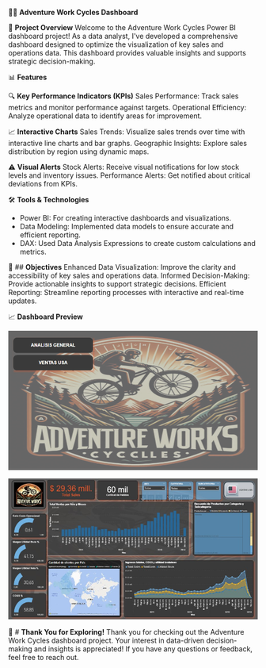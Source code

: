  🚴‍♂️ **Adventure Work Cycles Dashboard** 

🌟 **Project Overview**
Welcome to the Adventure Work Cycles Power BI dashboard project! As a data analyst, I've developed a comprehensive dashboard designed to optimize the visualization of key sales and operations data. This dashboard provides valuable insights and supports strategic decision-making.

📊  **Features**

🔍 **Key Performance Indicators (KPIs)**
Sales Performance: Track sales metrics and monitor performance against targets.
Operational Efficiency: Analyze operational data to identify areas for improvement.

📈 **Interactive Charts**
Sales Trends: Visualize sales trends over time with interactive line charts and bar graphs.
Geographic Insights: Explore sales distribution by region using dynamic maps.

⚠️ **Visual Alerts**
Stock Alerts: Receive visual notifications for low stock levels and inventory issues.
Performance Alerts: Get notified about critical deviations from KPIs.

🛠 **Tools & Technologies**
* Power BI: For creating interactive dashboards and visualizations.
* Data Modeling: Implemented data models to ensure accurate and efficient reporting.
* DAX: Used Data Analysis Expressions to create custom calculations and metrics.

🚀 ## **Objectives**
Enhanced Data Visualization: Improve the clarity and accessibility of key sales and operations data.
Informed Decision-Making: Provide actionable insights to support strategic decisions.
Efficient Reporting: Streamline reporting processes with interactive and real-time updates.

📈 **Dashboard Preview**

<p align="center">
  <img src="https://github.com/danielafortiruiz/AdventureWorkCycles/blob/main/AWC%20IMG%201.png?raw=true" alt="Descripción de la imagen" width="600"/>
</p>


<p align="center">
  <img src="https://github.com/danielafortiruiz/AdventureWorkCycles/blob/main/Captura%20de%20pantalla%202024-07-11%20121534.jpg?raw=true" alt="Descripción de la imagen">
</p>





🙌 # **Thank You for Exploring!**
Thank you for checking out the Adventure Work Cycles dashboard project. Your interest in data-driven decision-making and insights is appreciated! If you have any questions or feedback, feel free to reach out.

